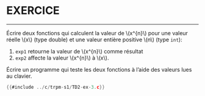 # EXERCICE
----------

Écrire deux fonctions qui calculent la valeur de \\(x^{n}\\) pour une valeur réelle \\(x\\) (type double) et une valeur entière positive \\(n\\) (type `int`):

1. `exp1` retourne la valeur de \\(x^{n}\\) comme résultat
2. `exp2` affecte la valeur \\(x^{n}\\) à \\(x\\).

Écrire un programme qui teste les deux fonctions à l’aide des valeurs lues au clavier.

```c
{{#include ../c/trpm-s1/TD2-ex-3.c}}
```
</div>
